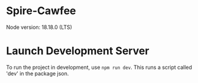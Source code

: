 # Spire-Cawfee

Node version: 18.18.0 (LTS)


# Launch Development Server
To run the project in development, use ```npm run dev```. This runs a script called 'dev' in the package json.